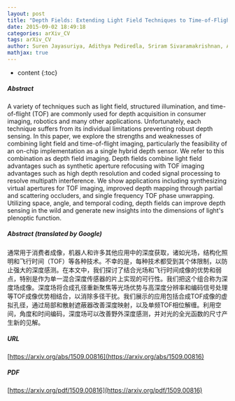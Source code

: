 ```yaml
---
layout: post
title: "Depth Fields: Extending Light Field Techniques to Time-of-Flight Imaging"
date: 2015-09-02 18:49:18
categories: arXiv_CV
tags: arXiv_CV
author: Suren Jayasuriya, Adithya Pediredla, Sriram Sivaramakrishnan, Alyosha Molnar, Ashok Veeraraghavan
mathjax: true
---
```


* content
{:toc}

##### Abstract
A variety of techniques such as light field, structured illumination, and time-of-flight (TOF) are commonly used for depth acquisition in consumer imaging, robotics and many other applications. Unfortunately, each technique suffers from its individual limitations preventing robust depth sensing. In this paper, we explore the strengths and weaknesses of combining light field and time-of-flight imaging, particularly the feasibility of an on-chip implementation as a single hybrid depth sensor. We refer to this combination as depth field imaging. Depth fields combine light field advantages such as synthetic aperture refocusing with TOF imaging advantages such as high depth resolution and coded signal processing to resolve multipath interference. We show applications including synthesizing virtual apertures for TOF imaging, improved depth mapping through partial and scattering occluders, and single frequency TOF phase unwrapping. Utilizing space, angle, and temporal coding, depth fields can improve depth sensing in the wild and generate new insights into the dimensions of light's plenoptic function.

##### Abstract (translated by Google)
通常用于消费者成像，机器人和许多其他应用中的深度获取，诸如光场，结构化照明和飞行时间（TOF）等各种技术。不幸的是，每种技术都受到其个体限制，以防止强大的深度感测。在本文中，我们探讨了结合光场和飞行时间成像的优势和弱点，特别是作为单一混合深度传感器的片上实现的可行性。我们把这个组合称为深度场成像。深度场将合成孔径重新聚焦等光场优势与高深度分辨率和编码信号处理等TOF成像优势相结合，以消除多径干扰。我们展示的应用包括合成TOF成像的虚拟孔径，通过局部和散射遮蔽器改善深度映射，以及单频TOF相位解缠。利用空间，角度和时间编码，深度场可以改善野外深度感测，并对光的全光函数的尺寸产生新的见解。

##### URL
[https://arxiv.org/abs/1509.00816](https://arxiv.org/abs/1509.00816)

##### PDF
[https://arxiv.org/pdf/1509.00816](https://arxiv.org/pdf/1509.00816)

